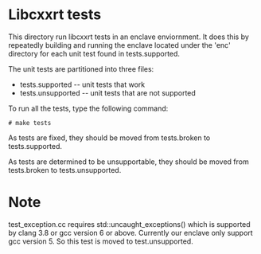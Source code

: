 Libcxxrt tests
=============

This directory run libcxxrt tests in an enclave enviornment. It does
this by repeatedly building and running the enclave located under the 'enc' 
directory for each unit test found in tests.supported.

The unit tests are partitioned into three files:

* tests.supported -- unit tests that work
* tests.unsupported -- unit tests that are not supported

To run all the tests, type the following command:

```
# make tests
```

As tests are fixed, they should be moved from tests.broken to tests.supported.

As tests are determined to be unsupportable, they should be moved from
tests.broken to tests.unsupported.

Note
====

test_exception.cc requires std::uncaught_exceptions() which is supported by 
clang 3.8 or gcc version 6 or above. Currently our enclave only support gcc 
version 5. So this test is moved to test.unsupported.
